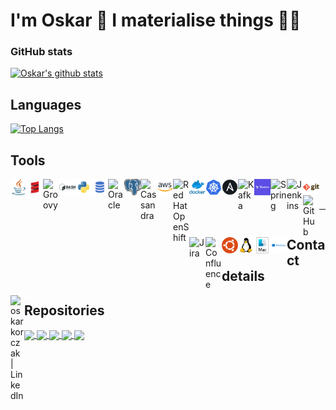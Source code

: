 # I'm Oskar :wave: I materialise things :mage_man:


### GitHub stats

[![Oskar's github stats](https://github-readme-stats.oskarkorczak.vercel.app/api?username=oskarkorczak&count_private=true&show_icons=true&hide=prs,contribs&hide_border=true&theme=tokyonight)](https://github.com/anuraghazra/github-readme-stats)

	
## Languages

[![Top Langs](https://github-readme-stats.oskarkorczak.vercel.app/api/top-langs/?username=oskarkorczak&hide=xslt&langs_count=10&layout=compact)](https://github.com/anuraghazra/github-readme-stats)


## Tools

<img align="left" alt="Java" width="26px" src="https://raw.githubusercontent.com/github/explore/80688e429a7d4ef2fca1e82350fe8e3517d3494d/topics/java/java.png" />

<img align="left" alt="Scala" width="26px" src="https://raw.githubusercontent.com/github/explore/80688e429a7d4ef2fca1e82350fe8e3517d3494d/topics/scala/scala.png" />

<img align="left" alt="Groovy" width="26px" src="https://simpleicons.org/icons/groovy.svg" />

<img align="left" alt="Bash" width="26px" src="https://raw.githubusercontent.com/github/explore/80688e429a7d4ef2fca1e82350fe8e3517d3494d/topics/bash/bash.png" />

<img align="left" alt="Python" width="26px" src="https://raw.githubusercontent.com/github/explore/80688e429a7d4ef2fca1e82350fe8e3517d3494d/topics/python/python.png" />

<img align="left" alt="SQL" width="26px" src="https://raw.githubusercontent.com/github/explore/80688e429a7d4ef2fca1e82350fe8e3517d3494d/topics/sql/sql.png" />

<img align="left" alt="Oracle" width="26px" src="https://simpleicons.org/icons/oracle.svg" />

<img align="left" alt="PostgreSql" width="26px" src="https://raw.githubusercontent.com/github/explore/80688e429a7d4ef2fca1e82350fe8e3517d3494d/topics/postgresql/postgresql.png" />

<img align="left" alt="Cassandra" width="26px" src="https://simpleicons.org/icons/apachecassandra.svg" />

<img align="left" alt="AWS" width="26px" src="https://raw.githubusercontent.com/github/explore/80688e429a7d4ef2fca1e82350fe8e3517d3494d/topics/aws/aws.png" />

<img align="left" alt="RedHat OpenShift" width="26px" src="https://simpleicons.org/icons/redhatopenshift.svg" />

<img align="left" alt="Docker" width="26px" src="https://raw.githubusercontent.com/github/explore/80688e429a7d4ef2fca1e82350fe8e3517d3494d/topics/docker/docker.png" />

<img align="left" alt="Kubernetes" width="26px" src="https://raw.githubusercontent.com/github/explore/80688e429a7d4ef2fca1e82350fe8e3517d3494d/topics/kubernetes/kubernetes.png" />

<img align="left" alt="Ansible" width="26px" src="https://raw.githubusercontent.com/github/explore/80688e429a7d4ef2fca1e82350fe8e3517d3494d/topics/ansible/ansible.png" />

<img align="left" alt="Kafka" width="26px" src="https://simpleicons.org/icons/apachekafka.svg" />

<img align="left" alt="Terraform" width="26px" src="https://raw.githubusercontent.com/github/explore/80688e429a7d4ef2fca1e82350fe8e3517d3494d/topics/terraform/terraform.png" />

<img align="left" alt="Spring" width="26px" src="https://simpleicons.org/icons/spring.svg" />

<img align="left" alt="Jenkins" width="26px" src="https://simpleicons.org/icons/jenkins.svg" />

<img align="left" alt="Git" width="26px" src="https://raw.githubusercontent.com/github/explore/80688e429a7d4ef2fca1e82350fe8e3517d3494d/topics/git/git.png" />

<img align="left" alt="GitHub" width="26px" src="https://simpleicons.org/icons/github.svg" />

<img align="left" alt="Jira" width="26px" src="https://simpleicons.org/icons/jira.svg" />

<img align="left" alt="Confluence" width="26px" src="https://simpleicons.org/icons/confluence.svg" />

<img align="left" alt="Ubuntu" width="26px" src="https://raw.githubusercontent.com/github/explore/80688e429a7d4ef2fca1e82350fe8e3517d3494d/topics/ubuntu/ubuntu.png" />

<img align="left" alt="Linux" width="26px" src="https://raw.githubusercontent.com/github/explore/80688e429a7d4ef2fca1e82350fe8e3517d3494d/topics/linux/linux.png" />

<img align="left" alt="Mac OS" width="26px" src="https://raw.githubusercontent.com/github/explore/80688e429a7d4ef2fca1e82350fe8e3517d3494d/topics/macos/macos.png" />

<img align="left" alt="Windows" width="26px" src="https://raw.githubusercontent.com/github/explore/80688e429a7d4ef2fca1e82350fe8e3517d3494d/topics/windows/windows.png" />


<br />
<br />

---


## Contact details

[<img align="left" alt="oskarkorczak | LinkedIn" width="22px" src="https://cdn.jsdelivr.net/npm/simple-icons@v3/icons/linkedin.svg" />][linkedin]



## Repositories

<a href="https://github.com/oskarkorczak/scala-seed.g8">
  <img align="center" src="https://github-readme-stats.vercel.app/api/pin/?username=oskarkorczak&repo=scala-seed.g8" />
</a>

<a href="https://github.com/oskarkorczak/diagrams-as-code">
  <img align="center" src="https://github-readme-stats.vercel.app/api/pin/?username=oskarkorczak&repo=diagrams-as-code" />
</a>

<a href="https://github.com/oskarkorczak/scala-essentials">
  <img align="center" src="https://github-readme-stats.vercel.app/api/pin/?username=oskarkorczak&repo=scala-essentials" />
</a>

<a href="https://github.com/oskarkorczak/monads-diy">
  <img align="center" src="https://github-readme-stats.vercel.app/api/pin/?username=oskarkorczak&repo=monads-diy" />
</a>

<a href="https://github.com/oskarkorczak/technology-tutorials">
  <img align="center" src="https://github-readme-stats.vercel.app/api/pin/?username=oskarkorczak&repo=technology-tutorials" />
</a>






[linkedin]: https://www.linkedin.com/in/oskarkorczako

